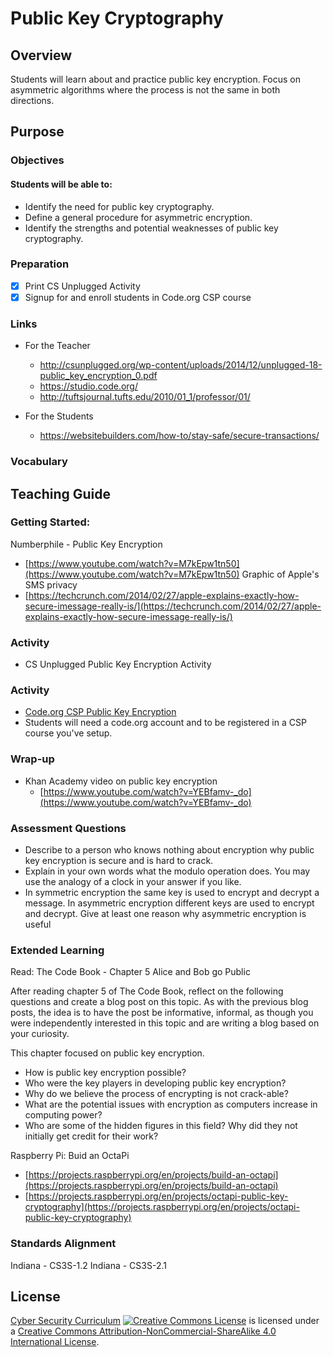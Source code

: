 # Public Key Cryptography

## Overview
Students will learn about and practice public key encryption. Focus on asymmetric algorithms where the process is not the same in both directions.

## Purpose

### Objectives
#### Students will be able to:
- Identify the need for public key cryptography.
- Define a general procedure for asymmetric encryption.
- Identify the strengths and potential weaknesses of public key cryptography.

### Preparation
- [x] Print CS Unplugged Activity
- [x] Signup for and enroll students in Code.org CSP course

### Links
- For the Teacher
	- http://csunplugged.org/wp-content/uploads/2014/12/unplugged-18-public_key_encryption_0.pdf
	- https://studio.code.org/
	- http://tuftsjournal.tufts.edu/2010/01_1/professor/01/

- For the Students
	- https://websitebuilders.com/how-to/stay-safe/secure-transactions/
### Vocabulary

## Teaching Guide
### Getting Started:
Numberphile - Public Key Encryption
- [https://www.youtube.com/watch?v=M7kEpw1tn50](https://www.youtube.com/watch?v=M7kEpw1tn50)
Graphic of Apple's SMS privacy
- [https://techcrunch.com/2014/02/27/apple-explains-exactly-how-secure-imessage-really-is/](https://techcrunch.com/2014/02/27/apple-explains-exactly-how-secure-imessage-really-is/)
### Activity
- CS Unplugged Public Key Encryption Activity

### Activity
- [Code.org CSP Public Key Encryption](https://studio.code.org/s/csp4/stage/6/puzzle/4)
- Students will need a code.org account and to be registered in a CSP course you've setup.

### Wrap-up
- Khan Academy video on public key encryption
	- [https://www.youtube.com/watch?v=YEBfamv-_do](https://www.youtube.com/watch?v=YEBfamv-_do)
### Assessment Questions
- Describe to a person who knows nothing about encryption why public key encryption is secure and is hard to crack.
- Explain in your own words what the modulo operation does. You may use the analogy of a clock in your answer if you like.
- In symmetric encryption the same key is used to encrypt and decrypt a message. In asymmetric encryption different keys are used to encrypt and decrypt. Give at least one reason why asymmetric encryption is useful

### Extended Learning
Read: The Code Book - Chapter 5
Alice and Bob go Public

After reading chapter 5 of The Code Book, reflect on the following questions and create a blog post on this topic. As with the previous blog posts, the idea is to have the post be informative, informal, as though you were independently interested in this topic and are writing a blog based on your curiosity.

This chapter focused on public key encryption.
- How is public key encryption possible?
- Who were the key players in developing public key encryption?
- Why do we believe the process of encrypting is not crack-able?
- What are the potential issues with encryption as computers increase in computing power?
- Who are some of the hidden figures in this field? Why did they not initially get credit for their work?

Raspberry Pi: Buid an OctaPi
- [https://projects.raspberrypi.org/en/projects/build-an-octapi](https://projects.raspberrypi.org/en/projects/build-an-octapi)
- [https://projects.raspberrypi.org/en/projects/octapi-public-key-cryptography](https://projects.raspberrypi.org/en/projects/octapi-public-key-cryptography)

### Standards Alignment
Indiana - CS3S-1.2
Indiana - CS3S-2.1

## License
[Cyber Security Curriculum](https://github.com/DerekBabb/CyberSecurity) <a rel="license" href="http://creativecommons.org/licenses/by-nc-sa/4.0/"><img alt="Creative Commons License" style="border-width:0" src="https://i.creativecommons.org/l/by-nc-sa/4.0/88x31.png" /></a> is licensed under a <a rel="license" href="http://creativecommons.org/licenses/by-nc-sa/4.0/">Creative Commons Attribution-NonCommercial-ShareAlike 4.0 International License</a>.
